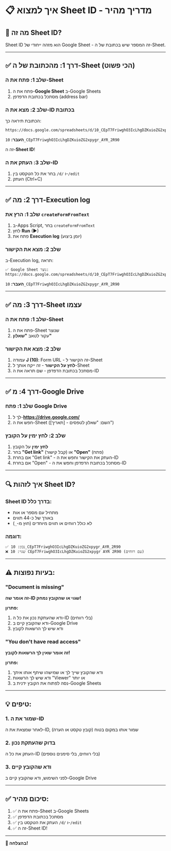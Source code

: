 # 📋 איך למצוא Sheet ID - מדריך מהיר

## 🎯 מה זה Sheet ID?
Sheet ID הוא מזהה ייחודי של Google Sheet - זה המספר שיש בכתובת של ה-Sheet.

---

## ✅ דרך 1: מהכתובת של ה-Sheet (הכי פשוט)

### שלב 1: פתח את ה-Sheet
1. פתח את ה-**Google Sheet** ב-Google Sheets
2. מסתכל בכתובת הדפדפן (address bar)

### שלב 2: מצא את ה-ID בכתובת
הכתובת תיראה כך:
```
https://docs.google.com/spreadsheets/d/10_CEpT7FriwghO3IcLhgDZKuioZG2xpygr_AYR_2R90/edit
```

**העבר:** `10_CEpT7FriwghO3IcLhgDZKuioZG2xpygr_AYR_2R90`

זה ה-**Sheet ID**!

### שלב 3: העתק את ה-ID
1. בחר את כל הטקסט בין `/d/` ו-`/edit`
2. העתק (Ctrl+C)

---

## ✅ דרך 2: מה-Execution log

### שלב 1: הרץ את `createFormFromText`
1. ב-Apps Script, בחר `createFormFromText`
2. לחץ **Run** (▶)
3. פתח את **Execution log** (יומן ביצוע)

### שלב 2: מצא את הקישור
ב-Execution log, תראה:
```
✅ Google Sheet נוצר: https://docs.google.com/spreadsheets/d/10_CEpT7FriwghO3IcLhgDZKuioZG2xpygr_AYR_2R90/edit
```

**העבר:** `10_CEpT7FriwghO3IcLhgDZKuioZG2xpygr_AYR_2R90`

---

## ✅ דרך 3: מה-Sheet עצמו

### שלב 1: פתח את ה-Sheet
1. פתח את ה-Sheet שנוצר
2. עקור לטאב **"שאלון"**

### שלב 2: מצא את הקישור
1. עמודה **J (10)**: Form URL - זה הקישור ל-Sheet
2. **לחץ על הקישור** - זה ייקח אותך ל-Sheet
3. מסתכל בכתובת הדפדפן - שם תראה את ה-ID

---

## ✅ דרך 4: מ-Google Drive

### שלב 1: פתח Google Drive
1. לך ל-**https://drive.google.com/**
2. חפש את ה-Sheet (השם: "שאלון לטפסים - [תאריך]")

### שלב 2: לחץ ימין על הקובץ
1. **לחץ ימין** על הקובץ
2. בחר **"Get link"** (קבל קישור) או **"Open"** (פתח)
3. אם בחרת "Get link" - העתק את הקישור וחפש את ה-ID
4. אם בחרת "Open" - מסתכל בכתובת הדפדפן וחפש את ה-ID

---

## 🔍 איך לזהות Sheet ID?

### Sheet ID בדרך כלל:
- מתחיל עם מספר או אות
- באורך של כ-44 תווים
- לא כולל רווחים או תווים מיוחדים (חוץ מ-`_`)

### דוגמה:
```
✅ נכון: 10_CEpT7FriwghO3IcLhgDZKuioZG2xpygr_AYR_2R90
❌ שגוי: 10 CEpT7FriwghO3IcLhgDZKuioZG2xpygr AYR 2R90 (עם רווחים)
```

---

## ⚠️ בעיות נפוצות:

### "Document is missing"
**זה אומר שה-ID שגוי או שהקובץ נמחק!**

**פתרון:**
1. ודא שהעתקת נכון את כל ה-ID (בלי רווחים)
2. ודא שהקובץ קיים ב-Google Drive
3. ודא שיש לך הרשאות לקובץ

### "You don't have read access"
**זה אומר שאין לך הרשאות לקובץ!**

**פתרון:**
1. ודא שהקובץ שייך לך או שמישהו שיתף אותו איתך
2. ודא שיש לך הרשאות "Viewer" או יותר
3. נסה לפתוח את הקובץ ידנית ב-Google Sheets

---

## 💡 טיפים:

### 1. שמור את ה-ID
לאחר שמצאת את ה-ID, שמור אותו במקום בטוח (קובץ טקסט או הערה)

### 2. בדוק שהעתקת נכון
העתק את כל ה-ID (בלי רווחים, בלי סימנים נוספים)

### 3. ודא שהקובץ קיים
לפני השימוש, ודא שהקובץ קיים ב-Google Drive

---

## ✅ סיכום מהיר:

1. ✅ פתח את ה-Sheet ב-Google Sheets
2. ✅ מסתכל בכתובת הדפדפן
3. ✅ העתק את הטקסט בין `/d/` ו-`/edit`
4. ✅ זה ה-Sheet ID!

---

**🎉 בהצלחה!**

